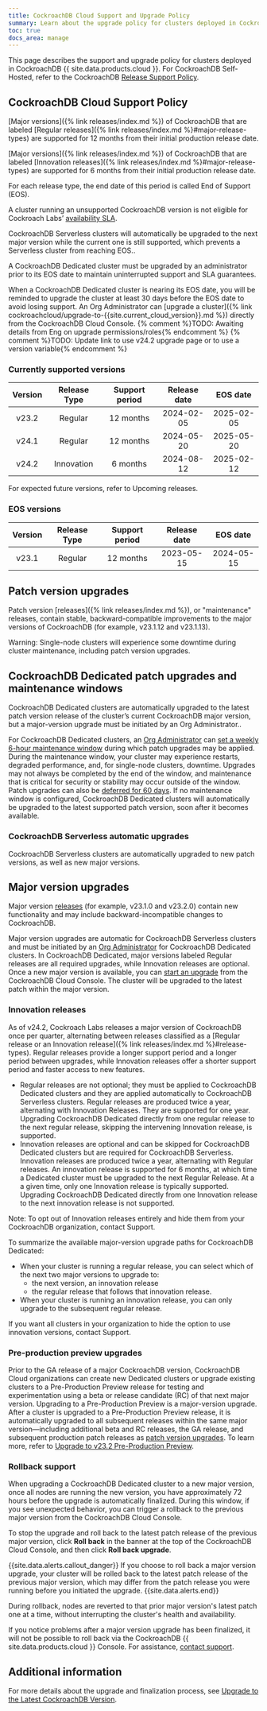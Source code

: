 ```yaml
---
title: CockroachDB Cloud Support and Upgrade Policy
summary: Learn about the upgrade policy for clusters deployed in CockroachDB Cloud.
toc: true
docs_area: manage
---
```


This page describes the support and upgrade policy for clusters deployed in CockroachDB {{ site.data.products.cloud }}. For CockroachDB Self-Hosted, refer to the CockroachDB  [Release Support Policy](https://www.cockroachlabs.com/docs/releases/release-support-policy).

## CockroachDB Cloud Support Policy

[Major versions]({% link releases/index.md %}) of CockroachDB that are labeled [Regular releases]({% link releases/index.md %}#major-release-types) are supported for 12 months from their initial production release date.

[Major versions]({% link releases/index.md %}) of CockroachDB that are labeled [Innovation releases]({% link releases/index.md %}#major-release-types) are supported for 6 months from their initial production release date. 

For each release type, the end date of this period is called End of Support (EOS).

A cluster running an unsupported CockroachDB version is not eligible for Cockroach Labs’ [availability SLA](https://www.cockroachlabs.com/cloud-terms-and-conditions/cockroachcloud-technical-service-level-agreement/).

CockroachDB Serverless clusters will automatically be upgraded to the next major version while the current one is still supported, which prevents a Serverless cluster from reaching EOS..

A CockroachDB Dedicated cluster must be upgraded by an administrator prior to its EOS date to maintain uninterrupted support and SLA guarantees. 

When a CockroachDB Dedicated cluster is nearing its EOS date, you will be reminded to upgrade the cluster at least 30 days before the EOS date to avoid losing support. An Org Administrator can [upgrade a cluster]({% link cockroachcloud/upgrade-to-{{site.current_cloud_version}}.md %}) directly from the CockroachDB Cloud Console.
{% comment %}TODO: Awaiting details from Eng on upgrade permissions/roles{% endcomment %}
{% comment %}TODO: Update link to use v24.2 upgrade page or to use a version variable{% endcomment %}

### Currently supported versions

| Version | Release Type | Support period | Release date | EOS date |
| :---: | :---: | :---: | :---: | :---: |
| v23.2 | Regular | 12 months | 2024-02-05 | 2025-02-05 |
| v24.1 | Regular | 12 months | 2024-05-20 | 2025-05-20 |
| v24.2 | Innovation | 6 months | 2024-08-12 | 2025-02-12 |

For expected future versions, refer to Upcoming releases.

### EOS versions

| Version | Release Type | Support period | Release date | EOS date |
| :---: | :---: | :---: | :---: | :---: |
| v23.1 | Regular | 12 months | 2023-05-15 | 2024-05-15 |

## Patch version upgrades

Patch version [releases]({% link releases/index.md %}), or "maintenance" releases, contain stable, backward-compatible improvements to the major versions of CockroachDB (for example, v23.1.12 and v23.1.13).

Warning: Single-node clusters will experience some downtime during cluster maintenance, including patch version upgrades.

## CockroachDB Dedicated patch upgrades and maintenance windows 

CockroachDB Dedicated clusters are automatically upgraded to the latest patch version release of the cluster’s current CockroachDB major version, but a major-version upgrade must be initiated by an Org Administrator..

For CockroachDB Dedicated clusters, an [Org Administrator](https://www.cockroachlabs.com/docs/cockroachcloud/authorization\#org-administrator) can [set a weekly 6-hour maintenance window](https://www.cockroachlabs.com/docs/cockroachcloud/cluster-management\#set-a-maintenance-window) during which patch upgrades may be applied. During the maintenance window, your cluster may experience restarts, degraded performance, and, for single-node clusters, downtime. Upgrades may not always be completed by the end of the window, and maintenance that is critical for security or stability may occur outside of the window. Patch upgrades can also be [deferred for 60 days](https://www.cockroachlabs.com/docs/cockroachcloud/cluster-management\#set-a-maintenance-window). If no maintenance window is configured, CockroachDB Dedicated clusters will automatically be upgraded to the latest supported patch version, soon after it becomes available.

### CockroachDB Serverless automatic upgrades

CockroachDB Serverless clusters are automatically upgraded to new patch versions, as well as new major versions.

## Major version upgrades

Major version [releases](https://www.cockroachlabs.com/docs/releases) (for example, v23.1.0 and v23.2.0) contain new functionality and may include backward-incompatible changes to CockroachDB.

Major version upgrades are automatic for CockroachDB Serverless clusters and must be initiated by an [Org Administrator](https://www.cockroachlabs.com/docs/cockroachcloud/authorization\#org-administrator) for CockroachDB Dedicated clusters. In CockroachDB Dedicated, major versions labeled Regular releases are all required upgrades, while Innovation releases are optional. Once a new major version is available, you can [start an upgrade](https://www.cockroachlabs.com/docs/cockroachcloud/upgrade-to-v23.1) from the CockroachDB Cloud Console. The cluster will be upgraded to the latest patch within the major version.

### Innovation releases

As of v24.2, Cockroach Labs releases a major version of CockroachDB once per quarter, alternating between releases classified as a [Regular release or an Innovation release]({% link releases/index.md %}#release-types). Regular releases provide a longer support period and a longer period between upgrades, while Innovation releases offer a shorter support period and faster access to new features. 

- Regular releases are not optional; they must be applied to CockroachDB Dedicated clusters and they are applied automatically to CockroachDB Serverless clusters. Regular releases are produced twice a year, alternating with Innovation Releases. They are supported for one year. Upgrading CockroachDB Dedicated directly from one regular release to the next regular release, skipping the intervening Innovation release, is supported.  
- Innovation releases are optional and can be skipped for CockroachDB Dedicated clusters but are required for CockroachDB Serverless. Innovation releases are produced twice a year, alternating with Regular releases. An innovation release is supported for 6 months, at which time a Dedicated cluster must be upgraded to the next Regular Release. At a a given time, only one Innovation release is typically supported. Upgrading CockroachDB Dedicated directly from one Innovation release to the next innovation release is not supported.

Note: To opt out of Innovation releases entirely and hide them from your CockroachDB organization, contact Support.

To summarize the available major-version upgrade paths for CockroachDB Dedicated:

* When your cluster is running a regular release, you can select which of the next two major versions to upgrade to:  
  * the next version, an innovation release  
  * the regular release that follows that innovation release.  
* When your cluster is running an innovation release, you can only upgrade to the subsequent regular release.

If you want all clusters in your organization to hide the option to use innovation versions, contact Support.

### Pre-production preview upgrades

Prior to the GA release of a major CockroachDB version, CockroachDB Cloud organizations can create new Dedicated clusters or upgrade existing clusters to a Pre-Production Preview release for testing and experimentation using a beta or release candidate (RC) of that next major version. Upgrading to a Pre-Production Preview is a major-version upgrade. After a cluster is upgraded to a Pre-Production Preview release, it is automatically upgraded to all subsequent releases within the same major version—including additional beta and RC releases, the GA release, and subsequent production patch releases as [patch version upgrades](https://www.cockroachlabs.com/docs/cockroachcloud/upgrade-policy\#patch-version-upgrades). To learn more, refer to [Upgrade to v23.2 Pre-Production Preview](https://cockroachlabs.com/docs/cockroachcloud/upgrade-to-v24.1).

### Rollback support

When upgrading a CockroachDB Dedicated cluster to a new major version, once all nodes are running the new version, you have approximately 72 hours before the upgrade is automatically finalized. During this window, if you see unexpected behavior, you can trigger a rollback to the previous major version from the CockroachDB Cloud Console.

To stop the upgrade and roll back to the latest patch release of the previous major version, click **Roll back** in the banner at the top of the CockroachDB Cloud Console, and then click **Roll back upgrade**.

{{site.data.alerts.callout_danger}}
If you choose to roll back a major version upgrade, your cluster will be rolled back to the latest patch release of the previous major version, which may differ from the patch release you were running before you initiated the upgrade.
{{site.data.alerts.end}}

During rollback, nodes are reverted to that prior major version's latest patch one at a time, without interrupting the cluster's health and availability.

If you notice problems after a major version upgrade has been finalized, it will not be possible to roll back via the CockroachDB {{ site.data.products.cloud }} Console. For assistance, [contact support](https://support.cockroachlabs.com/hc/requests/new).

## Additional information

For more details about the upgrade and finalization process, see [Upgrade to the Latest CockroachDB Version](https://cockroachlabs.com/docs/cockroachcloud/upgrade-to-v23.1).

